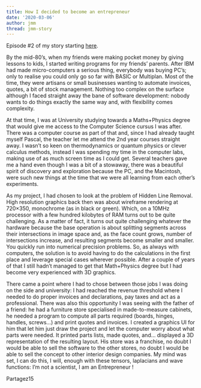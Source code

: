 ```yaml
---
title: How I decided to become an entrepreneur
date: '2020-03-06'
author: jmm
thread: jmm-story
---
```


Episode #2 of my story starting [here](/posts/20200304-my-first-paid-job).

By the mid-80’s, when my friends were making pocket money by giving lessons to kids, I started writing programs for my friends’ parents. After IBM had made micro-computers a serious thing, everybody was buying PC’s; only to realise you could only go so far with BASIC or Multiplan. Most of the time, they were artisans or small businesses wanting to automate invoices, quotes, a bit of stock management. Nothing too complex on the surface although I faced straight away the bane of software development: nobody wants to do things exactly the same way and, with flexibility comes complexity.

At that time, I was at University studying towards a Maths+Physics degree that would give me access to the Computer Science cursus I was after. There was a computer course as part of that and, since I had already taught myself Pascal, the teacher let me attend the 2nd year courses straight away. I wasn’t so keen on thermodynamics or quantum physics or clever calculus methods, instead I was spending my time in the computer labs, making use of as much screen time as I could get. Several teachers gave me a hand even though I was a bit of a stowaway, there was a beautiful spirit of discovery and exploration because the PC, and the Macintosh, were such new things at the time that we were all learning from each other’s experiments.

As my project, I had chosen to look at the problem of Hidden Line Removal. High resolution graphics back then was about wireframe rendering at 720×350, monochrome (as in black or green). Which, on a 10MHz processor with a few hundred kilobytes of RAM turns out to be quite challenging. As a matter of fact, it turns out quite challenging whatever the hardware because the base operation is about splitting segments across their intersections in image space and, as the face count grows, number of intersections increase, and resulting segments become smaller and smaller. You quickly run into numerical precision problems. So, as always with computers, the solution is to avoid having to do the calculations in the first place and leverage special cases wherever possible. After a couple of years of that I still hadn’t managed to get that Math+Physics degree but I had become very experienced with 3D graphics.

There came a point where I had to chose between those jobs I was doing on the side and university: I had reached the revenue threshold where I needed to do proper invoices and declarations, pay taxes and act as a professional. There was also this opportunity I was seeing with the father of a friend: he had a furniture store specialised in made-to-measure cabinets, he needed a program to compute all parts required (boards, hinges, handles, screws…) and print quotes and invoices. I created a graphics UI for him that let him just draw the project and let the computer worry about what parts were needed. It printed parts lists, made quotes, and… displayed a 3D representation of the resulting layout. His store was a franchise, no doubt I would be able to sell the software to the other stores, no doubt I would be able to sell the concept to other interior design companies. My mind was set, I can do this, I will, enough with these tensors, laplacians and wave functions: I’m not a scientist, I am an Entrepreneur !

Partagez15

